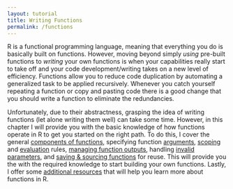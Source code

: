 ```yaml
---
layout: tutorial
title: Writing Functions
permalink: /functions
---
```


R is a functional programming language, meaning that everything you do is basically built on functions.  However, moving beyond simply *using* pre-built functions to *writing* your own functions is when your capabilities really start to take off and your code development/writing takes on a new level of efficiency. Functions allow you to reduce code duplication by automating a generalized task to be applied recursively. Whenever you catch yourself repeating a function or copy and pasting code there is a good change that you should write a function to eliminate the redundancies.  

Unfortunately, due to their abstractness, grasping the idea of writing functions (let alone writing them well) can take some time.  However, in this chapter I will provide you with the basic knowledge of how functions operate in R to get you started on the right path.  To do this, I cover the general [components of functions](#function_components), specifying function [arguments](#function_arguments), [scoping](#function_scoping) and [evaluation](#function_lazy) rules, [managing function outputs](#function_outputs), handling [invalid parameters](#function_invalid), and [saving & sourcing functions](#function_saving) for reuse.  This will provide you the with the required knowledge to start building your own functions.  Lastly, I offer some [additional resources](#functions_add_resource) that will help you learn more about functions in R.

